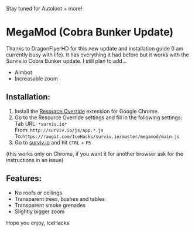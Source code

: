 Stay tuned for Autoloot + more!

# MegaMod (Cobra Bunker Update)
Thanks to DragonFlyerHD for this new update and installation guide (I am currently busy with life). It has everything it had before but it works with the Surviv.io Cobra Bunker update. I still plan to add...

* Aimbot
* Increasable zoom

## Installation:
1. Install the [Resource Override](https://chrome.google.com/webstore/detail/resource-override/pkoacgokdfckfpndoffpifphamojphii) extension for Google Chrome.
2. Go to the Resource Override settings and fill in the following settings:\
Tab URL:  `*surviv.io*`\
From:  `http://surviv.io/js/app.*.js` To:`https://rawgit.com/IceHacks/surviv.io/master/megamod/main.js`
3. Go to [surviv.io](http://surviv.io/) and hit `CTRL` + `F5`

(this works only on Chrome, if you want it for another browser ask for the instructions in an issue)

## Features:
* No roofs or ceilings
* Transparent trees, bushes and tables
* Transparent smoke grenades
* Slightly bigger zoom


Hope you enjoy,
IceHacks
